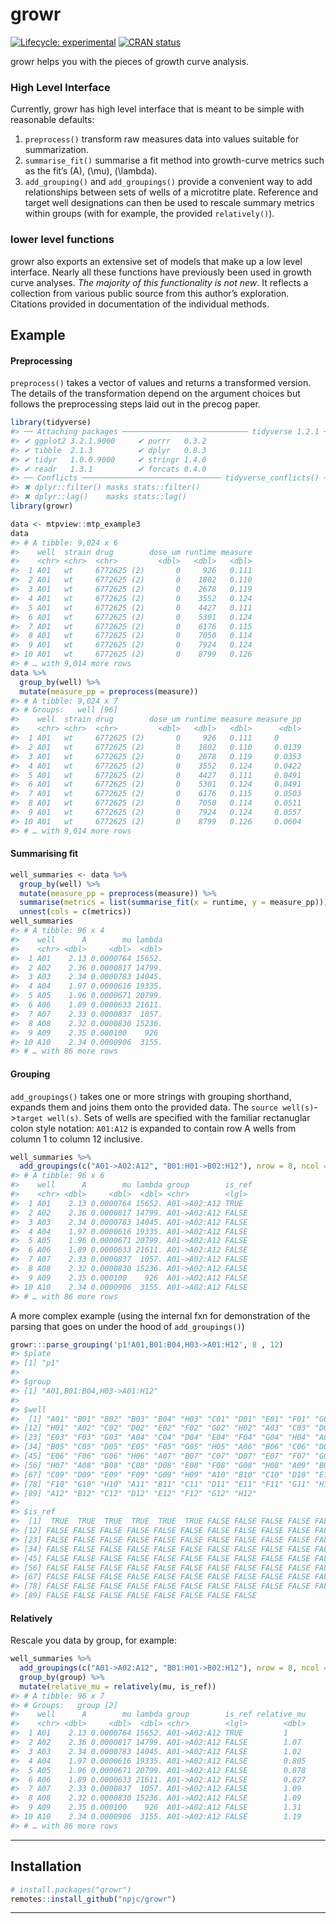 
<!-- README.md is generated from README.Rmd. Please edit that file -->

# growr

<!-- badges: start -->

[![Lifecycle:
experimental](https://img.shields.io/badge/lifecycle-experimental-orange.svg)](https://www.tidyverse.org/lifecycle/#experimental)
[![CRAN
status](https://www.r-pkg.org/badges/version/growr)](https://CRAN.R-project.org/package=growr)
<!-- badges: end -->

growr helps you with the pieces of growth curve analysis.

### High Level Interface

Currently, growr has high level interface that is meant to be simple
with reasonable defaults:

1.  `preprocess()` transform raw measures data into values suitable for
    summarization.
2.  `summarise_fit()` summarise a fit method into growth-curve metrics
    such as the fit’s \(A\), \(\mu\), \(\lambda\).
3.  `add_grouping()` and `add_groupings()` provide a convenient way to
    add relationships between sets of wells of a microtitre plate.
    Reference and target well designations can then be used to rescale
    summary metrics within groups (with for example, the provided
    `relatively()`).

### lower level functions

growr also exports an extensive set of models that make up a low level
interface. Nearly all these functions have previously been used in
growth curve analyses. *The majority of this functionality is not new*.
It reflects a collection from various public source from this author’s
exploration. Citations provided in documentation of the individual
methods.

## Example

#### Preprocessing

`preprocess()` takes a vector of values and returns a transformed
version. The details of the transformation depend on the argument
choices but follows the preprocessing steps laid out in the precog
paper.

``` r
library(tidyverse)
#> ── Attaching packages ──────────────────────────── tidyverse 1.2.1 ──
#> ✔ ggplot2 3.2.1.9000     ✔ purrr   0.3.2     
#> ✔ tibble  2.1.3          ✔ dplyr   0.8.3     
#> ✔ tidyr   1.0.0.9000     ✔ stringr 1.4.0     
#> ✔ readr   1.3.1          ✔ forcats 0.4.0
#> ── Conflicts ─────────────────────────────── tidyverse_conflicts() ──
#> ✖ dplyr::filter() masks stats::filter()
#> ✖ dplyr::lag()    masks stats::lag()
library(growr)

data <- mtpview::mtp_example3
data
#> # A tibble: 9,024 x 6
#>    well  strain drug        dose_um runtime measure
#>    <chr> <chr>  <chr>         <dbl>   <dbl>   <dbl>
#>  1 A01   wt     6772625 (2)       0     926   0.111
#>  2 A01   wt     6772625 (2)       0    1802   0.110
#>  3 A01   wt     6772625 (2)       0    2678   0.119
#>  4 A01   wt     6772625 (2)       0    3552   0.124
#>  5 A01   wt     6772625 (2)       0    4427   0.111
#>  6 A01   wt     6772625 (2)       0    5301   0.124
#>  7 A01   wt     6772625 (2)       0    6176   0.115
#>  8 A01   wt     6772625 (2)       0    7050   0.114
#>  9 A01   wt     6772625 (2)       0    7924   0.124
#> 10 A01   wt     6772625 (2)       0    8799   0.126
#> # … with 9,014 more rows
data %>% 
  group_by(well) %>% 
  mutate(measure_pp = preprocess(measure))
#> # A tibble: 9,024 x 7
#> # Groups:   well [96]
#>    well  strain drug        dose_um runtime measure measure_pp
#>    <chr> <chr>  <chr>         <dbl>   <dbl>   <dbl>      <dbl>
#>  1 A01   wt     6772625 (2)       0     926   0.111     0     
#>  2 A01   wt     6772625 (2)       0    1802   0.110     0.0139
#>  3 A01   wt     6772625 (2)       0    2678   0.119     0.0353
#>  4 A01   wt     6772625 (2)       0    3552   0.124     0.0422
#>  5 A01   wt     6772625 (2)       0    4427   0.111     0.0491
#>  6 A01   wt     6772625 (2)       0    5301   0.124     0.0491
#>  7 A01   wt     6772625 (2)       0    6176   0.115     0.0503
#>  8 A01   wt     6772625 (2)       0    7050   0.114     0.0511
#>  9 A01   wt     6772625 (2)       0    7924   0.124     0.0557
#> 10 A01   wt     6772625 (2)       0    8799   0.126     0.0604
#> # … with 9,014 more rows
```

#### Summarising fit

``` r
well_summaries <- data %>% 
  group_by(well) %>% 
  mutate(measure_pp = preprocess(measure)) %>% 
  summarise(metrics = list(summarise_fit(x = runtime, y = measure_pp))) %>% 
  unnest(cols = c(metrics))
well_summaries
#> # A tibble: 96 x 4
#>    well      A        mu lambda
#>    <chr> <dbl>     <dbl>  <dbl>
#>  1 A01    2.13 0.0000764 15652.
#>  2 A02    2.36 0.0000817 14799.
#>  3 A03    2.34 0.0000783 14045.
#>  4 A04    1.97 0.0000616 19335.
#>  5 A05    1.96 0.0000671 20799.
#>  6 A06    1.89 0.0000633 21611.
#>  7 A07    2.33 0.0000837  1057.
#>  8 A08    2.32 0.0000830 15236.
#>  9 A09    2.35 0.000100    926 
#> 10 A10    2.34 0.0000906  3155.
#> # … with 86 more rows
```

#### Grouping

`add_groupings()` takes one or more strings with grouping shorthand,
expands them and joins them onto the provided data. The `source
well(s)`-\>`target well(s)`. Sets of wells are specified with the
familiar rectanuglar colon style notation: `A01:A12` is expanded to
contain row A wells from column 1 to column 12 inclusive.

``` r
well_summaries %>% 
  add_groupings(c("A01->A02:A12", "B01:H01->B02:H12"), nrow = 8, ncol = 12)
#> # A tibble: 96 x 6
#>    well      A        mu lambda group        is_ref
#>    <chr> <dbl>     <dbl>  <dbl> <chr>        <lgl> 
#>  1 A01    2.13 0.0000764 15652. A01->A02:A12 TRUE  
#>  2 A02    2.36 0.0000817 14799. A01->A02:A12 FALSE 
#>  3 A03    2.34 0.0000783 14045. A01->A02:A12 FALSE 
#>  4 A04    1.97 0.0000616 19335. A01->A02:A12 FALSE 
#>  5 A05    1.96 0.0000671 20799. A01->A02:A12 FALSE 
#>  6 A06    1.89 0.0000633 21611. A01->A02:A12 FALSE 
#>  7 A07    2.33 0.0000837  1057. A01->A02:A12 FALSE 
#>  8 A08    2.32 0.0000830 15236. A01->A02:A12 FALSE 
#>  9 A09    2.35 0.000100    926  A01->A02:A12 FALSE 
#> 10 A10    2.34 0.0000906  3155. A01->A02:A12 FALSE 
#> # … with 86 more rows
```

A more complex example (using the internal fxn for demonstration of the
parsing that goes on under the hood of `add_groupings()`)

``` r
growr:::parse_grouping('p1!A01,B01:B04,H03->A01:H12', 8 , 12)
#> $plate
#> [1] "p1"
#> 
#> $group
#> [1] "A01,B01:B04,H03->A01:H12"
#> 
#> $well
#>  [1] "A01" "B01" "B02" "B03" "B04" "H03" "C01" "D01" "E01" "F01" "G01"
#> [12] "H01" "A02" "C02" "D02" "E02" "F02" "G02" "H02" "A03" "C03" "D03"
#> [23] "E03" "F03" "G03" "A04" "C04" "D04" "E04" "F04" "G04" "H04" "A05"
#> [34] "B05" "C05" "D05" "E05" "F05" "G05" "H05" "A06" "B06" "C06" "D06"
#> [45] "E06" "F06" "G06" "H06" "A07" "B07" "C07" "D07" "E07" "F07" "G07"
#> [56] "H07" "A08" "B08" "C08" "D08" "E08" "F08" "G08" "H08" "A09" "B09"
#> [67] "C09" "D09" "E09" "F09" "G09" "H09" "A10" "B10" "C10" "D10" "E10"
#> [78] "F10" "G10" "H10" "A11" "B11" "C11" "D11" "E11" "F11" "G11" "H11"
#> [89] "A12" "B12" "C12" "D12" "E12" "F12" "G12" "H12"
#> 
#> $is_ref
#>  [1]  TRUE  TRUE  TRUE  TRUE  TRUE  TRUE FALSE FALSE FALSE FALSE FALSE
#> [12] FALSE FALSE FALSE FALSE FALSE FALSE FALSE FALSE FALSE FALSE FALSE
#> [23] FALSE FALSE FALSE FALSE FALSE FALSE FALSE FALSE FALSE FALSE FALSE
#> [34] FALSE FALSE FALSE FALSE FALSE FALSE FALSE FALSE FALSE FALSE FALSE
#> [45] FALSE FALSE FALSE FALSE FALSE FALSE FALSE FALSE FALSE FALSE FALSE
#> [56] FALSE FALSE FALSE FALSE FALSE FALSE FALSE FALSE FALSE FALSE FALSE
#> [67] FALSE FALSE FALSE FALSE FALSE FALSE FALSE FALSE FALSE FALSE FALSE
#> [78] FALSE FALSE FALSE FALSE FALSE FALSE FALSE FALSE FALSE FALSE FALSE
#> [89] FALSE FALSE FALSE FALSE FALSE FALSE FALSE FALSE
```

#### Relatively

Rescale you data by group, for example:

``` r
well_summaries %>% 
  add_groupings(c("A01->A02:A12", "B01:H01->B02:H12"), nrow = 8, ncol = 12) %>% 
  group_by(group) %>% 
  mutate(relative_mu = relatively(mu, is_ref)) 
#> # A tibble: 96 x 7
#> # Groups:   group [2]
#>    well      A        mu lambda group        is_ref relative_mu
#>    <chr> <dbl>     <dbl>  <dbl> <chr>        <lgl>        <dbl>
#>  1 A01    2.13 0.0000764 15652. A01->A02:A12 TRUE         1    
#>  2 A02    2.36 0.0000817 14799. A01->A02:A12 FALSE        1.07 
#>  3 A03    2.34 0.0000783 14045. A01->A02:A12 FALSE        1.02 
#>  4 A04    1.97 0.0000616 19335. A01->A02:A12 FALSE        0.805
#>  5 A05    1.96 0.0000671 20799. A01->A02:A12 FALSE        0.878
#>  6 A06    1.89 0.0000633 21611. A01->A02:A12 FALSE        0.827
#>  7 A07    2.33 0.0000837  1057. A01->A02:A12 FALSE        1.09 
#>  8 A08    2.32 0.0000830 15236. A01->A02:A12 FALSE        1.09 
#>  9 A09    2.35 0.000100    926  A01->A02:A12 FALSE        1.31 
#> 10 A10    2.34 0.0000906  3155. A01->A02:A12 FALSE        1.19 
#> # … with 86 more rows
```

-----

## Installation

``` r
# install.packages("growr")
remotes::install_github("npjc/growr")
```

-----

<!-- ### Other examples -->

<!-- ```{r preprocess} -->

<!-- library(tidyverse) -->

<!-- library(mtpview) -->

<!-- library(growr) -->

<!-- data <- mtpview::mtp_example3 -->

<!-- one_well <- data %>% filter(well == 'A01') -->

<!-- one_well %>% -->

<!--     mutate(measure_pp = preprocess(measure, log_base = F, bg_subtract = F)) %>% -->

<!--     ggplot(aes(x = runtime)) + -->

<!--     geom_point(aes(y = measure)) + -->

<!--     geom_point(aes(y = measure_pp), size = 0.25, color = "red") + -->

<!--     theme_light() + -->

<!--     theme(axis.ticks.y = element_blank(), -->

<!--           axis.ticks.length = unit(.pt * 2, "pt"), -->

<!--           panel.grid.minor.y = element_blank(), -->

<!--           panel.grid.major.x = element_line(linetype = 'dashed', color = 'grey80'), -->

<!--           panel.grid.minor.x = element_line(linetype = 'dashed', color = 'grey90'), -->

<!--           axis.text.x = element_text(hjust = 0, vjust = 1, margin = margin(t = 0, r = 0, b = 0, l = 0, unit = "pt"))) -->

<!-- ``` -->
